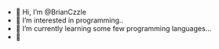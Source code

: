 - 👋 Hi, I’m @BrianCzzle
- 👀 I’m interested in programming..
- 🌱 I’m currently learning some few programming languages...
- 💞️

<!---
BrianCzzle/BrianCzzle is a ✨ special ✨ repository because its `README.md` (this file) appears on your GitHub profile.
You can click the Preview link to take a look at your changes.
--->
